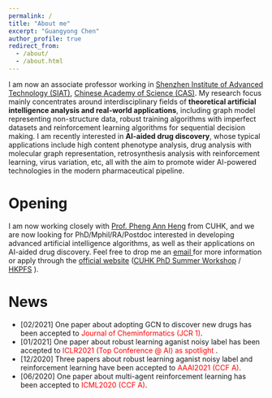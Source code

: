 ```yaml
---
permalink: /
title: "About me"
excerpt: "Guangyong Chen"
author_profile: true
redirect_from: 
  - /about/
  - /about.html
---
```


I am now an associate professor working in [Shenzhen Institute of Advanced Technology (SIAT)](http://english.siat.cas.cn/), [Chinese Academy of Science (CAS)](http://english.cas.cn/). My research focus mainly concentrates around interdisciplinary fields of **theoretical artificial intelligence analysis and real-world applications**, including graph model representing non-structure data, robust training algorithms with imperfect datasets and reinforcement learning algorithms for sequential decision making. I am recently interested in **AI-aided drug discovery**, whose typical applications include high content phenotype analysis, drug analysis with molecular graph representation, retrosynthesis analysis with reinforcement learning, virus variation, etc, all with the aim to promote wider AI-powered technologies in the modern pharmaceutical pipeline.

Opening
======
I am now working closely with [Prof. Pheng Ann Heng](http://www.cse.cuhk.edu.hk/~pheng/) from CUHK, and we are now looking for PhD/Mphil/RA/Postdoc interested in developing advanced artificial intelligence algorithms, as well as their applications on AI-aided drug discovery. Feel free to drop me an <a href = "mailto: gy.chen@siat.ac.cn"> email </a> for more information or apply through the 
[official website](https://www.cse.cuhk.edu.hk/en/education/prospective-students/postgraduate-admissions-programmes/mphil-phd-programme) ([CUHK PhD Summer Workshop](http://hkpfs.erg.cuhk.edu.hk/) / [HKPFS](https://www.gs.cuhk.edu.hk/admissions/scholarships-fees/hkpfs) ).

News
======
* [02/2021] One paper about adopting GCN to discover new drugs has been accepted to <font color=red> Journal of Cheminformatics (JCR 1)</font>.
* [01/2021] One paper about robust learning aganist noisy label has been accepted to <font color=red> ICLR2021 (Top Conference @ AI) as spotlight </font>.
* [12/2020] Three papers about robust learning aganist noisy label and reinforcement learning have been accepted to <font color=red> AAAI2021 (CCF A)</font>.
* [06/2020] One paper about multi-agent reinforcement learning has been accepted to <font color=red> ICML2020 (CCF A)</font>.


<!-- Site-wide configuration
------
The main configuration file for the site is in the base directory in [_config.yml](https://github.com/academicpages/academicpages.github.io/blob/master/_config.yml), which defines the content in the sidebars and other site-wide features. You will need to replace the default variables with ones about yourself and your site's github repository. The configuration file for the top menu is in [_data/navigation.yml](https://github.com/academicpages/academicpages.github.io/blob/master/_data/navigation.yml). For example, if you don't have a portfolio or blog posts, you can remove those items from that navigation.yml file to remove them from the header. 

Create content & metadata
------
For site content, there is one markdown file for each type of content, which are stored in directories like _publications, _talks, _posts, _teaching, or _pages. For example, each talk is a markdown file in the [_talks directory](https://github.com/academicpages/academicpages.github.io/tree/master/_talks). At the top of each markdown file is structured data in YAML about the talk, which the theme will parse to do lots of cool stuff. The same structured data about a talk is used to generate the list of talks on the [Talks page](https://academicpages.github.io/talks), each [individual page](https://academicpages.github.io/talks/2012-03-01-talk-1) for specific talks, the talks section for the [CV page](https://academicpages.github.io/cv), and the [map of places you've given a talk](https://academicpages.github.io/talkmap.html) (if you run this [python file](https://github.com/academicpages/academicpages.github.io/blob/master/talkmap.py) or [Jupyter notebook](https://github.com/academicpages/academicpages.github.io/blob/master/talkmap.ipynb), which creates the HTML for the map based on the contents of the _talks directory).

**Markdown generator**

I have also created [a set of Jupyter notebooks](https://github.com/academicpages/academicpages.github.io/tree/master/markdown_generator
) that converts a CSV containing structured data about talks or presentations into individual markdown files that will be properly formatted for the academicpages template. The sample CSVs in that directory are the ones I used to create my own personal website at stuartgeiger.com. My usual workflow is that I keep a spreadsheet of my publications and talks, then run the code in these notebooks to generate the markdown files, then commit and push them to the GitHub repository.

How to edit your site's GitHub repository
------
Many people use a git client to create files on their local computer and then push them to GitHub's servers. If you are not familiar with git, you can directly edit these configuration and markdown files directly in the github.com interface. Navigate to a file (like [this one](https://github.com/academicpages/academicpages.github.io/blob/master/_talks/2012-03-01-talk-1.md) and click the pencil icon in the top right of the content preview (to the right of the "Raw | Blame | History" buttons). You can delete a file by clicking the trashcan icon to the right of the pencil icon. You can also create new files or upload files by navigating to a directory and clicking the "Create new file" or "Upload files" buttons. 

Example: editing a markdown file for a talk
![Editing a markdown file for a talk](/images/editing-talk.png)

For more info
------
More info about configuring academicpages can be found in [the guide](https://academicpages.github.io/markdown/). The [guides for the Minimal Mistakes theme](https://mmistakes.github.io/minimal-mistakes/docs/configuration/) (which this theme was forked from) might also be helpful.
 -->